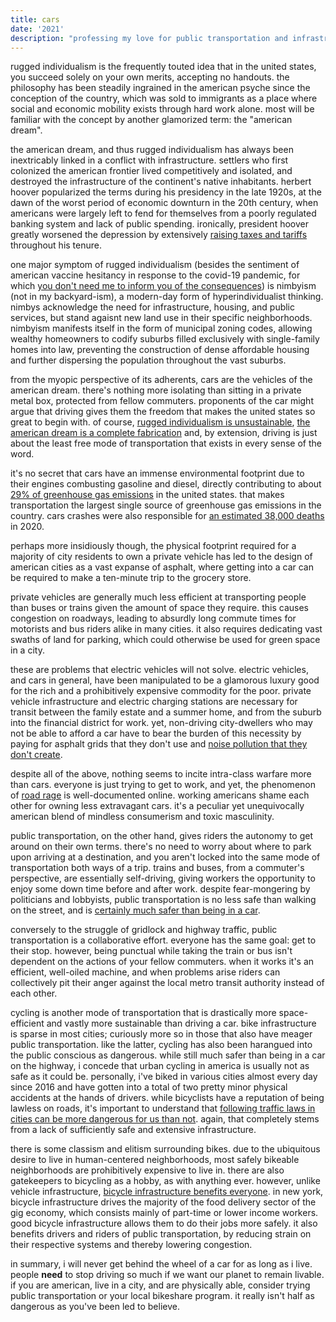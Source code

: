 ```yaml
---
title: cars
date: '2021'
description: "professing my love for public transportation and infrastructure as a means to achieve human-centric urban design."
---
```

<meta name="robots" content="noindex, nofollow, noarchive">

rugged individualism is the frequently touted idea that in the united states, you succeed solely on your own merits, accepting no handouts. the philosophy has been steadily ingrained in the american psyche since the conception of the country, which was sold to immigrants as a place where social and economic mobility exists through hard work alone. most will be familiar with the concept by another glamorized term: the "american dream". 

the american dream, and thus rugged individualism has always been inextricably linked in a conflict with infrastructure. settlers who first colonized the american frontier lived competitively and isolated, and destroyed the infrastructure of the continent's native inhabitants. herbert hoover popularized the terms during his presidency in the late 1920s, at the dawn of the worst period of economic downturn in the 20th century, when americans were largely left to fend for themselves from a poorly regulated banking system and lack of public spending. ironically, president hoover greatly worsened the depression by extensively [raising taxes and tariffs](https://en.wikipedia.org/wiki/Smoot%E2%80%93Hawley_Tariff_Act) throughout his tenure.

one major symptom of rugged individualism (besides the sentiment of american vaccine hesitancy in response to the covid-19 pandemic, for which [you don't need me to inform you of the consequences](https://www.cdc.gov/nchs/covid19/mortality-overview.htm)) is nimbyism (not in my backyard-ism), a modern-day form of hyperindividualist thinking. nimbys acknowledge the need for infrastructure, housing, and public services, but stand agaisnt new land use in their specific neighborhoods. nimbyism manifests itself in the form of municipal zoning codes, allowing wealthy homeowners to codify suburbs filled exclusively with single-family homes into law, preventing the construction of dense affordable housing and further dispersing the population throughout the vast suburbs.  

from the myopic perspective of its adherents, cars are the vehicles of the american dream. there's nothing more isolating than sitting in a private metal box, protected from fellow commuters. proponents of the car might argue that driving gives them the freedom that makes the united states so great to begin with. of course, [rugged individualism is unsustainable](https://www.thehastingscenter.org/rugged-american-individualism-is-a-myth-and-its-killing-us/), [the american dream is a complete fabrication](https://www.youtube.com/watch?v=Ezthd6A3tiw) and, by extension, driving is just about the least free mode of transportation that exists in every sense of the word.

it's no secret that cars have an immense environmental footprint due to their engines combusting gasoline and diesel, directly contributing to about [29% of greenhouse gas emissions](https://www.epa.gov/transportation-air-pollution-and-climate-change/carbon-pollution-transportation) in the united states. that makes transportation the largest single source of greenhouse gas emissions in the country. cars crashes were also responsible for [an estimated 38,000 deaths](https://www.nhtsa.gov/press-releases/2020-fatality-data-show-increased-traffic-fatalities-during-pandemic) in 2020.

perhaps more insidiously though, the physical footprint required for a majority of city residents to own a private vehicle has led to the design of american cities as a vast expanse of asphalt, where getting into a car can be required to make a ten-minute trip to the grocery store. 

private vehicles are generally much less efficient at transporting people than buses or trains given the amount of space they require. this causes congestion on roadways, leading to absurdly long commute times for motorists and bus riders alike in many cities. it also requires dedicating vast swaths of land for parking, which could otherwise be used for green space in a city.

these are problems that electric vehicles will not solve. electric vehicles, and cars in general, have been manipulated to be a glamorous luxury good for the rich and a prohibitively expensive commodity for the poor. private vehicle infrastructure and electric charging stations are necessary for transit between the family estate and a summer home, and from the suburb into the financial district for work. yet, non-driving city-dwellers who may not be able to afford a car have to bear the burden of this necessity by paying for asphalt grids that they don't use and [noise pollution that they don't create](https://www.youtube.com/watch?v=CTV-wwszGw8).

despite all of the above, nothing seems to incite intra-class warfare more than cars. everyone is just trying to get to work, and yet, the phenomenon of [road rage](https://www.dmv.org/how-to-guides/road-rage.php) is well-documented online. working americans shame each other for owning less extravagant cars. it's a peculiar yet unequivocally american blend of mindless consumerism and toxic masculinity.

public transportation, on the other hand, gives riders the autonomy to get around on their own terms. there's no need to worry about where to park upon arriving at a destination, and you aren't locked into the same mode of transportation both ways of a trip. trains and buses, from a commuter's perspective, are essentially self-driving, giving workers the opportunity to enjoy some down time before and after work. despite fear-mongering by politicians and lobbyists, public transportation is no less safe than walking on the street, and is [certainly much safer than being in a car](https://injuryfacts.nsc.org/home-and-community/safety-topics/deaths-by-transportation-mode/).

conversely to the struggle of gridlock and highway traffic, public transportation is a collaborative effort. everyone has the same goal: get to their stop. however, being punctual while taking the train or bus isn't dependent on the actions of your fellow commuters. when it works it's an efficient, well-oiled machine, and when problems arise riders can collectively pit their anger against the local metro transit authority instead of each other.

cycling is another mode of transportation that is drastically more space-efficient and vastly more sustainable than driving a car. bike infrastructure is sparse in most cities; curiously more so in those that also have meager public transportation. like the latter, cycling has also been harangued into the public conscious as dangerous. while still much safer than being in a car on the highway, i concede that urban cycling in america is usually not as safe as it could be. personally, i've biked in various cities almost every day since 2016 and have gotten into a total of two pretty minor physical accidents at the hands of drivers. while bicyclists have a reputation of being lawless on roads, it's important to understand that [following traffic laws in cities can be more dangerous for us than not](https://youtu.be/EpGuv2C0nfk). again, that completely stems from a lack of sufficiently safe and extensive infrastructure.

there is some classism and elitism surrounding bikes. due to the ubiquitous desire to live in human-centered neighborhoods, most safely bikeable neighborhoods are prohibitively expensive to live in. there are also gatekeepers to bicycling as a hobby, as with anything ever. however, unlike vehicle infrastructure, [bicycle infrastructure benefits everyone](https://youtu.be/_DNNIB_PdaA). in new york, bicycle infrastructure drives the majority of the food delivery sector of the gig economy, which consists mainly of part-time or lower income workers. good bicycle infrastructure allows them to do their jobs more safely. it also benefits drivers and riders of public transportation, by reducing strain on their respective systems and thereby lowering congestion.

in summary, i will never get behind the wheel of a car for as long as i live. people **need** to stop driving so much if we want our planet to remain livable. if you are american, live in a city, and are physically able, consider trying public transportation or your local bikeshare program. it really isn't half as dangerous as you've been led to believe.
